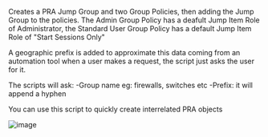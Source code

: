 Creates a PRA Jump Group and two Group Policies, then adding the Jump Group to the policies.
The Admin Group Policy has a deafult Jump Item Role of Administrator, the Standard User Group Policy has a default Jump Item Role of "Start Sessions Only"

A geographic prefix is added to approximate this data coming from an automation tool when a user makes a request, the script just asks the user for it.

The scripts will ask:
-Group name eg: firewalls, switches etc
-Prefix: it will append a hyphen

You can use this script to quickly create interrelated PRA objects

![image](https://github.com/butchbutchart/Jump-Group-Add-Assign/assets/42536650/9ccca2e8-4841-4447-a07b-0482941a0e2b)

